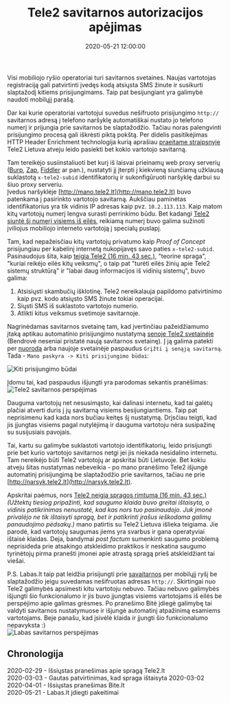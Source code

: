 ﻿---
layout:     post
title:      "Tele2 savitarnos autorizacijos apėjimas"
date:       2020-05-21 12:00:00
categories: HackAndTell MobileInternet
cover:      tele2.png
permalink:  /lt/blog/tele2-savitarnos-autorizacijos-apejimas
---
Visi mobiliojo ryšio operatoriai turi savitarnos svetaines. Naujas vartotojas registraciją gali patvirtinti įvedęs kodą atsiųsta SMS žinute ir susikurti slaptažodį kitiems prisijungimams. Taip pat besijungiant yra galimybė naudoti mobilųjį parašą.

Dar kai kurie operatoriai vartotojui suvedus nešifruoto prisijungimo `http://` savitarnos adresą į telefono naršyklę automatiškai nustato jo telefono numerį ir prijungia prie savitarnos be slaptažodžio. Tačiau noras palengvinti prisijungimo procesą gali iškrėsti piktą pokštą. Per didelis pasitikėjimas HTTP Header Enrichment technologija kurią aprašiau [praeitame straipsnyje](/en/blog/mobile-data-leak) Tele2 Lietuva atveju leido pasiekti bet kokio vartotojo savitarną.

Tam tereikėjo susiinstaliuoti bet kurį iš laisvai prieinamų web proxy serverių ([Burp](https://portswigger.net/burp), [Zap](https://www.zaproxy.org/), [Fiddler](https://www.telerik.com/fiddler) ar pan.), nustatyti jį įterpti į kiekvieną siunčiamą užklausą suklastotą `x-tele2-subid` identifikatorių ir sukonfigūruoti naršyklę darbui su šiuo proxy serveriu.  
Įvedus naršyklėje [http://mano.tele2.lt](http://mano.tele2.lt) buvo patenkama į pasirinkto vartotojo savitarną. Aukščiau paminėtas identifikatorius yra tik vidinis IP adresas kaip pvz. `10.2.113.113`. Kaip matom kitų vartotojų numerį lengva surasti perrinkimo būdu. Bet kadangi [Tele2 siuntė šį numerį visiems iš eilės](/en/blog/mobile-data-leak), reikiamą numerį buvo galima sužinoti įviliojus mobiliojo interneto vartotoją į specialų puslapį.

Tam, kad nepažeisčiau kitų vartotojų privatumo kaip *Proof of Concept* prisijungiau per kabelinį internetą nukopijavęs savo paties `x-tele2-subid`. Pasinaudojus šita, kaip [teigia Tele2 (16 min. 43 sec.)](https://www.ziniuradijas.lt/laidos/skaitmeniniai-horizontai/kaip-m-transportas-lt-programeles-leido-atskleisti-naudotoju-banko-korteliu-informacija), "teorine spraga", "kuriai reikėjo eilės kitų veiksmų", o taip pat "turėti eilės žinių apie Tele2 sistemų struktūrą" ir "labai daug informacijos iš vidinių sistemų", buvo galima:
1. Atsisiųsti skambučių išklotinę. Tele2 nereikalauja papildomo patvirtinimo kaip pvz. kodo atsiųsto SMS žinute tokiai operacijai.
2. Siųsti SMS iš suklastoto vartotojo numerio.
3. Atlikti kitus veiksmus svetimoje savitarnoje.

Nagrinėdamas savitarnos svetainę tam, kad įvertinčiau pažeidžiamumo įtaką aptikau automatinio prisijungimo nustatymą [senoje Tele2 svetainėje](https://old-mano.tele2.lt/pagrindinis) (Bendrovė neseniai pristatė naują savitarnos svetainę). Į ją galima patekti per [nuorodą](https://old-mano.tele2.lt/pagrindinis) arba naujoje svetainėje paspaudus `Grįžti į senąją savitarną`. Tada - `Mano paskyra -> Kiti prisijungimo būdai`:  

![Kiti prisijungimo būdai](tele2-1.png)

Įdomu tai, kad paspaudus išjungti yra parodomas sekantis pranėšimas:  
![Tele2 savitarnos perspėjimas](tele2-2.png)

Dauguma vartotojų net nesusimąsto, kai dalinasi internetu, kad tai galėtų plačiai atverti duris į jų savitarną visiems besijungiantiems. Taip pat neprisimenu kad kada nors bučiau keitęs šį nustatymą. Drįsčiau teigti, kad jis įjungtas visiems pagal nutylėjimą ir dauguma vartotoju nėra susipažinę su susijusiais pavojais.

Tai, kartu su galimybe suklastoti vartotojo identifikatorių, leido prisijungti prie bet kurio vartotojo savitarnos netgi jei jis niekada nesidalino internetu. Tam nereikėjo būti Tele2 vartotojų ar apskritai būti Lietuvoje. Bet kokiu atveju šitas nustatymas nebeveikia - po mano pranėšimo Tele2 išjungė automatinį prisijungimą be slaptažodžio prie savitarnos, tačiau ne prie [http://narsyk.tele2.lt](http://narsyk.tele2.lt).

Apskritai paėmus, nors [Tele2 neigia spragos rimtumą (16 min. 43 sec.)](https://www.ziniuradijas.lt/laidos/skaitmeniniai-horizontai/kaip-m-transportas-lt-programeles-leido-atskleisti-naudotoju-banko-korteliu-informacija) *(Užtektų tiesiog pripažinti, kad saugumo klaida buvo greitai ištaisyta, o vidinis patikrinimas nenustatė, kad kas nors tuo pasinaudojo. Juk įmonė privalėjo ne tik ištaisyti spragą, bet ir patikrinti įrašus ieškodama galimų panaudojimo pėdsakų.)* mano patirtis su Tele2 Lietuva išlieka teigiama. Jie parodė, kad vartotojų saugumas jiems yra svarbus ir gana operatyviai ištaisė klaidas.  Deja, bandymai *post factum* sumenkinti saugumo problemą neprisideda prie atsakingo atskleidimo praktikos ir neskatina saugumo tyrinėtojų pirma pranešti įmonei apie atrastą spragą prieš atskleidžiant tai viešai.

P.S. Labas.lt taip pat leidžia prisijungti prie [savaitarnos](http://mano.labas.lt) per mobilųjį ryšį be slaptažodžio jeigu suvedamas nešifruotas adresas `http://`. Skirtingai nuo Tele2 galimybės apsimesti kitu vartotoju nebuvo. Tačiau nebuvo galimybės išjungti šio funkcionalumo ir jis buvo įjungtas visiems vartotojams iš eilės be perspėjimo apie galimas grėsmes. Po pranešimo Bitė įdiegė galimybę tai valdyti savitarnos nustatymuose ir išjungė automatinį atpažinimą esamiems vartotojams. Beje panašu, kad įsivėlė klaida ir įjungti šio funkcionalumo nepavyksta :)  
![Labas savitarnos perspėjimas](labas-savitarna.png)

## Chronologija
2020-02-29 - Išsiųstas pranešimas apie spragą Tele2.lt  
2020-03-03 - Gautas patvirtinimas, kad spraga ištaisyta 2020-03-02  
2020-04-01 - Išsiųstas pranešimas Bite.lt  
2020-05-21 - Labas.lt įdiegti pakeitimai  
